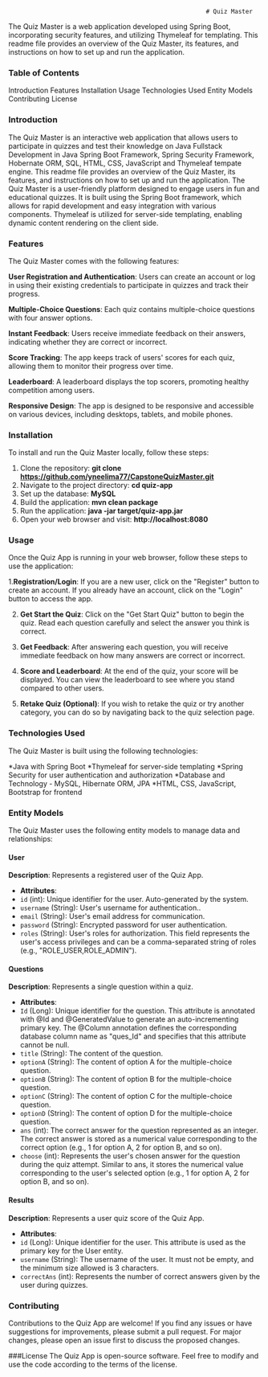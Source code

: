                                                            # Quiz Master
                                                           
The Quiz Master is a web application developed using Spring Boot, incorporating security features, and utilizing Thymeleaf for templating. This readme file provides an overview of the Quiz Master, its features, and instructions on how to set up and run the application.


### Table of Contents
Introduction
Features
Installation
Usage
Technologies Used
Entity Models
Contributing
License


### Introduction
The Quiz Master is an interactive web application that allows users to participate in quizzes and test their knowledge on Java Fullstack Development in Java Spring Boot Framework, Spring Security Framework, Hobernate ORM, SQL, HTML, CSS, JavaScript and Thymeleaf tempate engine. This readme file provides an overview of the Quiz Master, its features, and instructions on how to set up and run the application.
The Quiz Master is a user-friendly platform designed to engage users in fun and educational quizzes. It is built using the Spring Boot framework, which allows for rapid development and easy integration with various components. Thymeleaf is utilized for server-side templating, enabling dynamic content rendering on the client side.

### Features
The Quiz Master comes with the following features:

**User Registration and Authentication**: Users can create an account or log in using their existing credentials to participate in quizzes and track their progress.

**Multiple-Choice Questions**: Each quiz contains multiple-choice questions with four answer options.

**Instant Feedback**: Users receive immediate feedback on their answers, indicating whether they are correct or incorrect.

**Score Tracking**: The app keeps track of users' scores for each quiz, allowing them to monitor their progress over time.

**Leaderboard**: A leaderboard displays the top scorers, promoting healthy competition among users.

**Responsive Design**: The app is designed to be responsive and accessible on various devices, including desktops, tablets, and mobile phones.

### Installation
To install and run the Quiz Master locally, follow these steps:

1. Clone the repository: **git clone https://github.com/yneelima77/CapstoneQuizMaster.git**
2. Navigate to the project directory: **cd quiz-app**
3. Set up the database: **MySQL**
4. Build the application: **mvn clean package**
5. Run the application: **java -jar target/quiz-app.jar**
6. Open your web browser and visit: **http://localhost:8080**

### Usage
Once the Quiz App is running in your web browser, follow these steps to use the application:

1.**Registration/Login**: If you are a new user, click on the "Register" button to create an account. If you already have an account, click on the "Login" button to access the app.

2. **Get Start the Quiz**: Click on the "Get Start Quiz" button to begin the quiz. Read each question carefully and select the answer you think is correct.

3. **Get Feedback**: After answering each question, you will receive immediate feedback on how many answers are correct or incorrect.

4. **Score and Leaderboard**: At the end of the quiz, your score will be displayed. You can view the leaderboard to see where you stand compared to other users.

5. **Retake Quiz (Optional)**: If you wish to retake the quiz or try another category, you can do so by navigating back to the quiz selection page.

### Technologies Used
The Quiz Master is built using the following technologies:

*Java with Spring Boot
*Thymeleaf for server-side templating
*Spring Security for user authentication and authorization
*Database and Technology - MySQL, Hibernate ORM, JPA
*HTML, CSS, JavaScript, Bootstrap for frontend

### Entity Models
The Quiz Master uses the following entity models to manage data and relationships:

#### User

**Description**: Represents a registered user of the Quiz App.
- **Attributes**:
- `id` (int): Unique identifier for the user. Auto-generated by the system.
- `username` (String): User's username for authentication..
- `email` (String): User's email address for communication.
- `password` (String): Encrypted password for user authentication.
- `roles` (String): User's roles for authorization. This field represents the user's access privileges and can be a comma-separated string of roles (e.g., "ROLE_USER,ROLE_ADMIN").

#### Questions

**Description**: Represents a single question within a quiz.
- **Attributes**:
- `Id` (Long): Unique identifier for the question. This attribute is annotated with @Id and @GeneratedValue to generate an auto-incrementing primary key. The @Column annotation defines the corresponding database column name as "ques_Id" and specifies that this attribute cannot be null.
- `title` (String): The content of the question.
- `optionA` (String): The content of option A for the multiple-choice question.
- `optionB` (String): The content of option B for the multiple-choice question.
- `optionC` (String): The content of option C for the multiple-choice question.
- `optionD` (String): The content of option D for the multiple-choice question.
- `ans` (int): The correct answer for the question represented as an integer. The correct answer is stored as a numerical value corresponding to the correct option (e.g., 1 for option A, 2 for option B, and so on).
- `choose` (int): Represents the user's chosen answer for the question during the quiz attempt. Similar to ans, it stores the numerical value corresponding to the user's selected option (e.g., 1 for option A, 2 for option B, and so on).

#### Results

**Description**: Represents a user quiz score of the Quiz App.
- **Attributes**:
- `id` (Long): Unique identifier for the user. This attribute is used as the primary key for the User entity.
- `username` (String): The username of the user. It must not be empty, and the minimum size allowed is 3 characters.
- `correctAns` (int): Represents the number of correct answers given by the user during quizzes.
  

### Contributing
Contributions to the Quiz App are welcome! If you find any issues or have suggestions for improvements, please submit a pull request. For major changes, please open an issue first to discuss the proposed changes.

###License
The Quiz App is open-source software. Feel free to modify and use the code according to the terms of the license.

